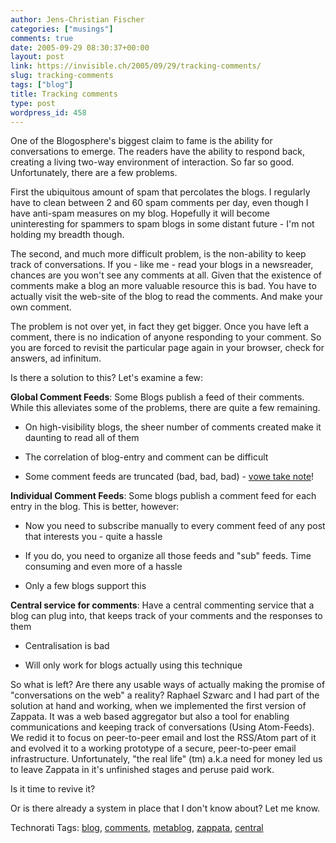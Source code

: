```yaml
---
author: Jens-Christian Fischer
categories: ["musings"]
comments: true
date: 2005-09-29 08:30:37+00:00
layout: post
link: https://invisible.ch/2005/09/29/tracking-comments/
slug: tracking-comments
tags: ["blog"]
title: Tracking comments
type: post
wordpress_id: 458
---
```



One of the Blogosphere's biggest claim to fame is the ability for conversations to emerge. The readers have the ability to respond back, creating a living two-way environment of interaction. So far so good. Unfortunately, there are a few problems. 



First the ubiquitous amount of spam that percolates the blogs. I regularly have to clean between 2 and 60 spam comments per day, even though I have anti-spam measures on my blog. Hopefully it will become uninteresting for spammers to spam blogs in some distant future - I'm not holding my breadth though.



The second, and much more difficult problem, is the non-ability to keep track of conversations. If you - like me - read your blogs in a newsreader, chances are you won't see any comments at all. Given that the existence of comments make a blog an more valuable resource this is bad. You have to actually visit the web-site of the blog to read the comments. And make your own comment. 



The problem is not over yet, in fact they get bigger. Once you have left a comment, there is no indication of anyone responding to your comment. So you are forced to revisit the particular page again in your browser, check for answers, ad infinitum.



Is there a solution to this? Let's examine a few:



**Global Comment Feeds**: Some Blogs publish a feed of their comments. While this alleviates some of the problems, there are quite a few remaining. 




  * On high-visibility blogs, the sheer number of comments created make it daunting to read all of them


  * The correlation of blog-entry and comment can be difficult


  * Some comment feeds are truncated (bad, bad, bad) - [vowe take note](https://vowe.net/archives/006355.html)!




**Individual Comment Feeds**: Some blogs publish a comment feed for each entry in the blog. This is better, however:




  * Now you need to subscribe manually to every comment feed of any post that interests you - quite a hassle


  * If you do, you need to organize all those feeds and "sub" feeds. Time consuming and even more of a hassle


  * Only a few blogs support this




**Central service for comments**: Have a central commenting service that a blog can plug into, that keeps track of your comments and the responses to them




  * Centralisation is bad


  * Will only work for blogs actually using this technique




So what is left? Are there any usable ways of actually making the promise of "conversations on the web" a reality? Raphael Szwarc and I had part of the solution at hand and working, when we implemented the first version of Zappata. It was a web based aggregator but also a tool for enabling communications and keeping track of conversations (Using Atom-Feeds). We redid it to focus on peer-to-peer email and lost the RSS/Atom part of it and evolved it to a working prototype of a secure, peer-to-peer email infrastructure. Unfortunately, "the real life" (tm) a.k.a need for money led us to leave Zappata in it's unfinished stages and peruse paid work.



Is it time to revive it?



Or is there already a system in place that I don't know about? Let me know. 





Technorati Tags: [blog](https://technorati.com/tag/blog), [comments](https://technorati.com/tag/comments), [metablog](https://technorati.com/tag/metablog), [zappata](https://technorati.com/tag/zappata), [central](https://technorati.com/tag/central)
